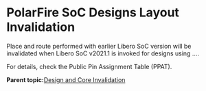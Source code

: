 # PolarFire SoC Designs Layout Invalidation

Place and route performed with earlier Libero SoC version will be invalidated when Libero SoC v2021.1 is invoked for designs using ....

For details, check the Public Pin Assignment Table \(PPAT\).

**Parent topic:**[Design and Core Invalidation](GUID-E23AFEE2-D1BD-4716-B31C-95CCF1CD6F0D.md)


